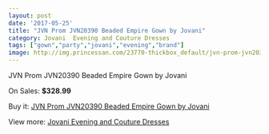 ```yaml
---
layout: post
date: '2017-05-25'
title: "JVN Prom JVN20390 Beaded Empire Gown by Jovani"
category: Jovani  Evening and Couture Dresses
tags: ["gown","party","jovani","evening","brand"]
image: http://img.princessan.com/23770-thickbox_default/jvn-prom-jvn20390-beaded-empire-gown-by-jovani.jpg
---
```

JVN Prom JVN20390 Beaded Empire Gown by Jovani

On Sales: **$328.99**
<a href="https://www.princessan.com/en/10854-jvn-prom-jvn20390-beaded-empire-gown-by-jovani.html"><amp-img layout="responsive" width="600" height="600" src="//img.princessan.com/23770-thickbox_default/jvn-prom-jvn20390-beaded-empire-gown-by-jovani.jpg" alt="JVN Prom JVN20390 Beaded Empire Gown by Jovani 0" /></a>
<a href="https://www.princessan.com/en/10854-jvn-prom-jvn20390-beaded-empire-gown-by-jovani.html"><amp-img layout="responsive" width="600" height="600" src="//img.princessan.com/23771-thickbox_default/jvn-prom-jvn20390-beaded-empire-gown-by-jovani.jpg" alt="JVN Prom JVN20390 Beaded Empire Gown by Jovani 1" /></a>

Buy it: [JVN Prom JVN20390 Beaded Empire Gown by Jovani](https://www.princessan.com/en/10854-jvn-prom-jvn20390-beaded-empire-gown-by-jovani.html "JVN Prom JVN20390 Beaded Empire Gown by Jovani")

View more: [Jovani  Evening and Couture Dresses](https://www.princessan.com/en/83- "Jovani  Evening and Couture Dresses")